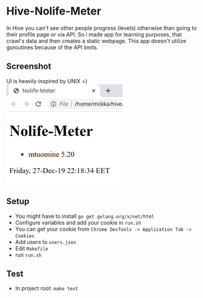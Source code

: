 # Hive-Nolife-Meter

In Hive you can't see other people progress (levels) otherwise than going to
their profile page or via API. So i made app for learning purposes, that crawl's data and then creates a static
webpage. This app doesn't utilize goroutines because of the API limits.

## Screenshot

UI is heavily inspired by UNIX =)
![Screenshot](https://github.com/tuommii/hive-nolife-meter/blob/master/screenshot.png "Screenshot")

## Setup

* You might have to install `go get golang.org/x/net/html`
* Configure variables and add your cookie in `run.sh`
* You can get your cookie from `Chrome DevTools -> Application Tab -> Cookies`
* Add users to `users.json`
* Edit `Makefile`
* run `run.sh`

## Test
* In project root: `make test`
